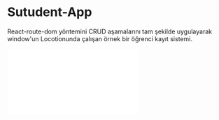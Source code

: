 # Sutudent-App

React-route-dom yöntemini CRUD aşamalarını tam şekilde uygulayarak
window'un Locotionunda çalışan örnek bir öğrenci kayıt sistemi.

![](./resim.img)
